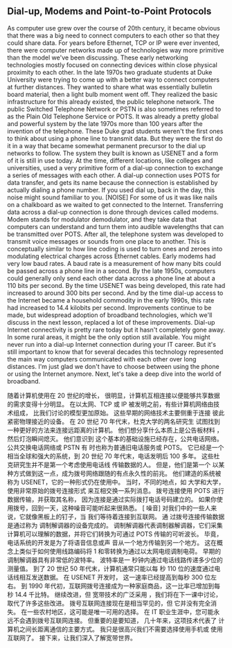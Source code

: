 ## Dial-up, Modems and Point-to-Point Protocols

As computer use grew over the course of 20th century, it became obvious that there was a big need to connect computers to each other so that they could share data. For years before Ethernet, TCP or IP were ever invented, there were computer networks made up of technologies way more primitive than the model we've been discussing. These early networking technologies mostly focused on connecting devices within close physical proximity to each other. In the late 1970s two graduate students at Duke University were trying to come up with a better way to connect computers at further distances. They wanted to share what was essentially bulletin board material, then a light bulb moment went off. They realized the basic infrastructure for this already existed, the public telephone network. The public Switched Telephone Network or PSTN is also sometimes referred to as the Plain Old Telephone Service or POTS. It was already a pretty global and powerful system by the late 1970s more than 100 years after the invention of the telephone. These Duke grad students weren't the first ones to think about using a phone line to transmit data. But they were the first do it in a way that became somewhat permanent precursor to the dial up networks to follow. The system they built is known as USENET and a form of it is still in use today. At the time, different locations, like colleges and universities, used a very primitive form of a dial-up connection to exchange a series of messages with each other. A dial-up connection uses POTS for data transfer, and gets its name because the connection is established by actually dialing a phone number. If you used dial up, back in the day, this noise might sound familiar to you. [NOISE] For some of us it was like nails on a chalkboard as we waited to get connected to the Internet. Transferring data across a dial-up connection is done through devices called modems. Modem stands for modulator demodulator, and they take data that computers can understand and turn them into audible wavelengths that can be transmitted over POTS. After all, the telephone system was developed to transmit voice messages or sounds from one place to another. This is conceptually similar to how line coding is used to turn ones and zeroes into modulating electrical charges across Ethernet cables. Early modems had very low baud rates. A baud rate is a measurement of how many bits could be passed across a phone line in a second. By the late 1950s, computers could generally only send each other data across a phone line at about a 110 bits per second. By the time USENET was being developed, this rate had increased to around 300 bits per second. And by the time dial-up access to the Internet became a household commodity in the early 1990s, this rate had increased to 14.4 kilobits per second. Improvements continue to be made, but widespread adoption of broadband technologies, which we'll discuss in the next lesson, replaced a lot of these improvements. Dial-up Internet connectivity is pretty rare today but it hasn't completely gone away. In some rural areas, it might be the only option still available. You might never run into a dial-up Internet connection during your IT career. But it's still important to know that for several decades this technology represented the main way computers communicated with each other over long distances. I'm just glad we don't have to choose between using the phone or using the Internet anymore. Next, let's take a deep dive into the world of broadband.



随着计算机使用在 20 世纪的增长， 很明显，计算机互相连接以便能够共享数据的需求变得十分明显。 在以太网、TCP 或 IP 被发明之前，有些计算机网络由技术组成， 比我们讨论的模型更加原始。 这些早期的网络技术主要侧重于连接 彼此紧密物理接近的设备。 在 20 世纪 70 年代末，杜克大学的两名研究生 试图找到一种更好的方法来连接远距离的计算机。 他们想分享什么本质上是公告板材料 ，然后灯泡瞬间熄灭。 他们意识到 这个基本的基础设施已经存在，公共电话网络。 公共交换电话网络或 PSTN 有 时也称为普通旧电话服务或 POTS。 它已经是一个相当全球和强大的系统，到 20 世纪 70 年代末，电话发明后 100 多年。 这些杜克研究生并不是第一个考虑使用电话线 传输数据的人。 但是，他们是第一个 以某种方式做到这一点，成为拨号网络跟随的有点永久性的前兆。 他们建造的系统被称为 USENET，它的一种形式仍在使用中。 当时，不同的地点，如 大学和大学，使用非常原始的拨号连接形式 来互相交换一系列消息。 拨号连接使用 POTS 进行数据传输，并获取其名称， 因为连接是通过实际拨打电话号码建立的。 如果你使用拨号，回到一天，这种噪音可能听起来很熟悉。 [ 噪音] 对我们中的一些人来说，它就像黑板上的钉子，当 我们等待着连接到互联网。 通 过拨号连接传输数据是通过称为 调制解调器的设备完成的。 调制解调器代表调制器解调器，它们采集计算机可以理解的数据，并将它们转换为可通过 POTS 传输的可听波长。 毕竟，电话系统的开发是为了将语音信息或声 音从一个地方传输到另一个地方。 这在概念上类似于如何使用线路编码将 1 和零转换为通过以太网电缆调制电荷。 早期的调制解调器具有非常低的波特率。 波特率是一 秒钟内通过电话线路传递多少位的测量值。 到了 20 世纪 50 年代末，计算机通常只能以每 秒 110 位的速度通过电话线相互发送数据。 在 USENET 开发时， 这一速率已经提高到每秒 300 位左右。 到 1990 年代初，互联网拨号连接成为一种家庭商品，这一比率已增加到每秒 14.4 千比特。 继续改进，但 宽带技术的广泛采用 ，我们将在下一课中讨论，取代了许多这些改进。 拨号互联网连接现在是相当罕见的，但 它并没有完全消失。 在一些农村地区，这可能是唯一可用的选择。 在 IT 职业生涯中，您可能永远不会遇到拨号互联网连接。 但重要的是要知道， 几十年来，这项技术代表了 计算机之间长距离通信的主要方式。 我只是很高兴我们不需要选择使用手机或 使用互联网了。 接下来，让我们深入了解宽带世界。